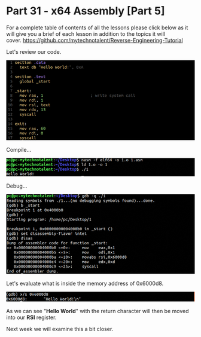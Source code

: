 # Part 31 - x64 Assembly \[Part 5\]

For a complete table of contents of all the lessons please click below as it will give you a brief of each lesson in addition to the topics it will cover.&nbsp;https://github.com/mytechnotalent/Reverse-Engineering-Tutorial

Let's review our code.

<div class="slate-resizable-image-embed slate-image-embed__resize-full-width"><img src="imgs/941463313.jpg"/></div>

Compile...

<div class="slate-resizable-image-embed slate-image-embed__resize-full-width"><img src="imgs/316538068.jpg"/></div>

Debug...

<div class="slate-resizable-image-embed slate-image-embed__resize-full-width"><img src="imgs/809970521.jpg"/></div>

Let's evaluate what is inside the memory address of 0x6000d8.

<div class="slate-resizable-image-embed slate-image-embed__resize-full-width"><img src="imgs/213749516.jpg"/></div>

As we can see "__Hello World__" with the return character will then be moved into our __RSI__ register.

Next week we will examine this a bit closer.